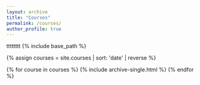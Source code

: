 ```yaml
---
layout: archive
title: "Courses"
permalink: /courses/
author_profile: true
---
```

tttttttt
{% include base_path %}

{% assign courses = site.courses | sort: 'date' | reverse %}

{% for course in courses %}
  {% include archive-single.html %}
{% endfor %}
